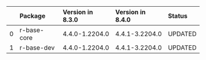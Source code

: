 <!-- markdown-link-check-disable -->

|    | Package     | Version in 8.3.0   | Version in 8.4.0   | Status   |
|---:|:------------|:-------------------|:-------------------|:---------|
|  0 | r-base-core | 4.4.0-1.2204.0     | 4.4.1-3.2204.0     | UPDATED  |
|  1 | r-base-dev  | 4.4.0-1.2204.0     | 4.4.1-3.2204.0     | UPDATED  |